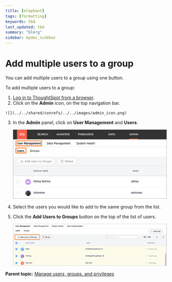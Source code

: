 ```yaml
---
title: [elephant]
tags: [formatting]
keywords: tbd
last_updated: tbd
summary: "blerg"
sidebar: mydoc_sidebar
---
```

# Add multiple users to a group

You can add multiple users to a group using one button.

To add multiple users to a group:

1.   [Log in to ThoughtSpot from a browser](../setup/accessing.html#). 
2.   Click on the **Admin** icon, on the top navigation bar. 

    ![](../../shared/conrefs/../../images/admin_icon.png)

3.  In the **Admin** panel, click on **User Management** and **Users**.

     ![](../../shared/conrefs/../../images/manage_users_3.2.png "Manage Users") 

4.   Select the users you would like to add to the same group from the list. 
5.   Click the **Add Users to Groups** button on the top of the list of users. 

     ![](../../images/add_multiple_users_to_a_group.png "Add a new User") 


**Parent topic:** [Manage users, groups, and privileges](../../admin/users_groups/about_users_groups.html)

